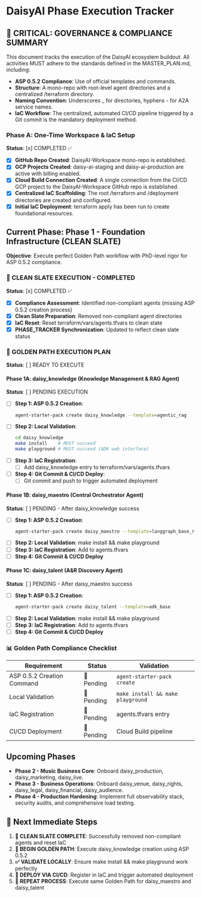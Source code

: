 # **DaisyAI Phase Execution Tracker**

## **🚨 CRITICAL: GOVERNANCE & COMPLIANCE SUMMARY**

This document tracks the execution of the DaisyAI ecosystem buildout. All activities MUST adhere to the standards defined in the MASTER_PLAN.md, including:

* **ASP 0.5.2 Compliance**: Use of official templates and commands.  
* **Structure**: A mono-repo with root-level agent directories and a centralized /terraform directory.  
* **Naming Convention**: Underscores _ for directories, hyphens - for A2A service names.  
* **IaC Workflow**: The centralized, automated CI/CD pipeline triggered by a Git commit is the mandatory deployment method.

### **Phase A: One-Time Workspace & IaC Setup**

**Status**: [x] COMPLETED ✅

* [x] **GitHub Repo Created**: DaisyAI-Workspace mono-repo is established.  
* [x] **GCP Projects Created**: daisy-ai-staging and daisy-ai-production are active with billing enabled.  
* [x] **Cloud Build Connection Created**: A single connection from the CI/CD GCP project to the DaisyAI-Workspace GitHub repo is established.  
* [x] **Centralized IaC Scaffolding**: The root /terraform and /deployment directories are created and configured.  
* [x] **Initial IaC Deployment**: terraform apply has been run to create foundational resources.

## **Current Phase: Phase 1 - Foundation Infrastructure (CLEAN SLATE)**

**Objective**: Execute perfect Golden Path workflow with PhD-level rigor for ASP 0.5.2 compliance.

### **🔄 CLEAN SLATE EXECUTION - COMPLETED**

**Status**: [x] COMPLETED ✅

* [x] **Compliance Assessment**: Identified non-compliant agents (missing ASP 0.5.2 creation process)
* [x] **Clean Slate Preparation**: Removed non-compliant agent directories
* [x] **IaC Reset**: Reset terraform/vars/agents.tfvars to clean state
* [x] **PHASE_TRACKER Synchronization**: Updated to reflect clean slate status

### **🎯 GOLDEN PATH EXECUTION PLAN**

**Status**: [ ] READY TO EXECUTE

#### **Phase 1A: daisy_knowledge (Knowledge Management & RAG Agent)**

**Status**: [ ] PENDING EXECUTION

* [ ] **Step 1: ASP 0.5.2 Creation**:
  ```bash
  agent-starter-pack create daisy_knowledge --template=agentic_rag
  ```
* [ ] **Step 2: Local Validation**:
  ```bash
  cd daisy_knowledge
  make install    # MUST succeed
  make playground # MUST succeed (ADK web interface)
  ```
* [ ] **Step 3: IaC Registration**:
  * [ ] Add daisy_knowledge entry to terraform/vars/agents.tfvars
* [ ] **Step 4: Git Commit & CI/CD Deploy**:
  * [ ] Git commit and push to trigger automated deployment

#### **Phase 1B: daisy_maestro (Central Orchestrator Agent)**

**Status**: [ ] PENDING - After daisy_knowledge success

* [ ] **Step 1: ASP 0.5.2 Creation**:
  ```bash
  agent-starter-pack create daisy_maestro --template=langgraph_base_react
  ```
* [ ] **Step 2: Local Validation**: make install && make playground
* [ ] **Step 3: IaC Registration**: Add to agents.tfvars
* [ ] **Step 4: Git Commit & CI/CD Deploy**

#### **Phase 1C: daisy_talent (A&R Discovery Agent)**

**Status**: [ ] PENDING - After daisy_maestro success

* [ ] **Step 1: ASP 0.5.2 Creation**:
  ```bash
  agent-starter-pack create daisy_talent --template=adk_base
  ```
* [ ] **Step 2: Local Validation**: make install && make playground
* [ ] **Step 3: IaC Registration**: Add to agents.tfvars
* [ ] **Step 4: Git Commit & CI/CD Deploy**

### **📊 Golden Path Compliance Checklist**

| Requirement | Status | Validation |
|-------------|--------|------------|
| ASP 0.5.2 Creation Command | 🔄 Pending | `agent-starter-pack create` |
| Local Validation | 🔄 Pending | `make install && make playground` |
| IaC Registration | 🔄 Pending | agents.tfvars entry |
| CI/CD Deployment | 🔄 Pending | Cloud Build pipeline |

## **Upcoming Phases**

* **Phase 2 - Music Business Core**: Onboard daisy_production, daisy_marketing, daisy_live.  
* **Phase 3 - Business Operations**: Onboard daisy_venue, daisy_rights, daisy_legal, daisy_financial, daisy_audience.  
* **Phase 4 - Production Hardening**: Implement full observability stack, security audits, and comprehensive load testing.

## **🎯 Next Immediate Steps**

1. **🧹 CLEAN SLATE COMPLETE**: Successfully removed non-compliant agents and reset IaC
2. **🎯 BEGIN GOLDEN PATH**: Execute daisy_knowledge creation using ASP 0.5.2
3. **✅ VALIDATE LOCALLY**: Ensure make install && make playground work perfectly
4. **🚀 DEPLOY VIA CI/CD**: Register in IaC and trigger automated deployment
5. **🔄 REPEAT PROCESS**: Execute same Golden Path for daisy_maestro and daisy_talent